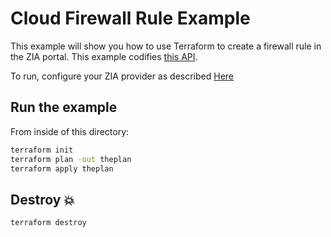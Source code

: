 # Cloud Firewall Rule Example

This example will show you how to use Terraform to create a firewall rule in the ZIA portal.
This example codifies [this API](https://help.zscaler.com/zia/api#/Firewall%20Policies/FirewallFilteringRulesResource_createFirewallFilteringRule).

To run, configure your ZIA provider as described [Here](https://github.com/zscaler/terraform-provider-zia/blob/master/docs/index.html.markdown)

## Run the example

From inside of this directory:

```bash
terraform init
terraform plan -out theplan
terraform apply theplan
```

## Destroy 💥

```bash
terraform destroy
```
